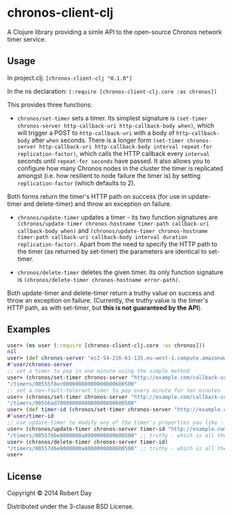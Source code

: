 # chronos-client-clj

A Clojure library providing a simle API to the open-source Chronos network timer service.

## Usage

In project.clj: `[chronos-client-clj "0.1.0"]`

In the ns declaration: `(:require [chronos-client-clj.core :as chronos])`

This provides three functions:

* `chronos/set-timer` sets a timer. Its simplest signature is `(set-timer chronos-server http-callback-uri http-callback-body when)`, which will trigger a POST to `http-callback-uri` with a body of `http-callback-body` after `when` seconds. There is a longer form `(set-timer chronos-server http-callback-uri http-callback-body interval repeat-for replication-factor)`, which calls the HTTP callback every `interval` seconds until `repeat-for seconds` have passed. It also allows you to configure how many Chronos nodes in the cluster the timer is replicated amongst (i.e. how resilient to node failure the timer is) by setting `replication-factor` (which defaults to 2).

Both forms return the timer's HTTP path on success (for use in update-timer and delete-timer) and throw an exception on failure.

* `chronos/update-timer` updates a timer - its two function signatures are `(chronos/update-timer chronos-hostname timer-path callback-uri callback-body when)` and `(chronos/update-timer chronos-hostname timer-path callback-uri callback-body interval duration replication-factor)`. Apart from the need to specify the HTTP path to the timer (as returned by set-timer) the parameters are identical to set-timer.

* `chronos/delete-timer` deletes the given timer. Its only function signature is `(chronos/delete-timer chronos-hostname error-path)`.

Both update-timer and delete-timer return a truthy value on success and throw an exception on failure. (Currently, the truthy value is the timer's HTTP path, as with set-timer, but **this is not guaranteed by the API**).

## Examples

```clojure
user> (ns user (:require [chronos-client-clj.core :as chronos]))
nil
user> (def chronos-server "ec2-54-216-61-135.eu-west-1.compute.amazonaws.com")
#'user/chronos-server
;; set a timer to pop in one minute using the simple method
user> (chronos/set-timer chronos-server "http://example.com/callback-uri" "hello world" 60)
"/timers/00555f8ec00000088000000800600500"
;; set a non-fault-tolerant timer to pop every minute for ten minutes
user> (chronos/set-timer chronos-server "http://example.com/callback-uri" "hello world" 60 600 1)
"/timers/00556ad7000000098000000800600500"
user> (def timer-id (chronos/set-timer chronos-server "http://example.com/callback-uri" "hello world" 60))
#'user/timer-id
;; use update-timer to modify any of the timer's properties you like - changing the callback or the pop frequency
user> (chronos/update-timer chronos-server timer-id "http://example.com/callback-uri-2" "hello again" 30 1200 1)
"/timers/00557d6e8000000a8000000800600500" ;; truthy - which is all the API guarantees
user> (chronos/delete-timer chronos-server timer-id)
"/timers/00557d6e8000000a8000000800600500" ;; truthy - which is all the API guarantees
user>
```

## License

Copyright © 2014 Robert Day

Distributed under the 3-clause BSD License.
